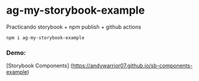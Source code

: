 # ag-my-storybook-example

Practicando storybook + npm publish + github actions

```
npm i ag-my-storybook-example
```

### Demo:

[Storybook Components] (https://andywarrior07.github.io/sb-components-example)
